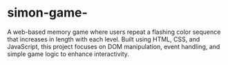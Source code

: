 # simon-game-
A web-based memory game where users repeat a flashing color sequence that increases in length with each level. Built using HTML, CSS, and JavaScript, this project focuses on DOM manipulation, event handling, and simple game logic to enhance interactivity.
